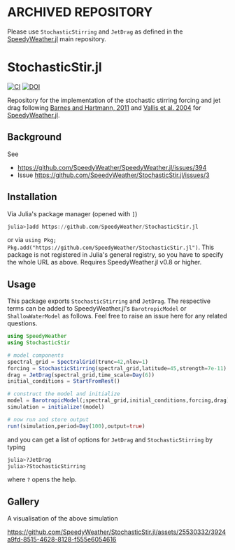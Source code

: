 # ARCHIVED REPOSITORY

Please use `StochasticStirring` and `JetDrag` as defined in the [SpeedyWeather.jl](https://github.com/SpeedyWeather/SpeedyWeather.jl) main repository.

# StochasticStir.jl

[![CI](https://github.com/SpeedyWeather/StochasticStir.jl/actions/workflows/CI.yml/badge.svg)](https://github.com/SpeedyWeather/StochasticStir.jl/actions/workflows/CI.yml) 
[![DOI](https://zenodo.org/badge/DOI/10.5281/zenodo.10724814.svg)](https://doi.org/10.5281/zenodo.10724814)

Repository for the implementation of the stochastic stirring forcing and jet drag following
[Barnes and Hartmann, 2011](https://journals.ametsoc.org/view/journals/atsc/68/12/jas-d-11-039.1.xml?tab_body=fulltext-display#bib14)
and [Vallis et al. 2004](https://journals.ametsoc.org/view/journals/atsc/61/3/1520-0469_2004_061_0264_amasdm_2.0.co_2.xml)
for [SpeedyWeather.jl](https://github.com/SpeedyWeather/SpeedyWeather.jl).

## Background

See 
- https://github.com/SpeedyWeather/SpeedyWeather.jl/issues/394
- Issue https://github.com/SpeedyWeather/StochasticStir.jl/issues/3

## Installation

Via Julia's package manager (opened with `]`)

```julia
julia>]add https://github.com/SpeedyWeather/StochasticStir.jl
```
or via `using Pkg; Pkg.add("https://github.com/SpeedyWeather/StochasticStir.jl")`.
This package is not registered in Julia's general registry, so you have to specify
the whole URL as above. Requires SpeedyWeather.jl v0.8 or higher.

## Usage

This package exports `StochasticStirring` and `JetDrag`. The respective terms can be added
to SpeedyWeather.jl's `BarotropicModel` or `ShallowWaterModel` as follows. Feel free to
raise an issue here for any related questions.

```julia
using SpeedyWeather
using StochasticStir

# model components
spectral_grid = SpectralGrid(trunc=42,nlev=1)   
forcing = StochasticStirring(spectral_grid,latitude=45,strength=7e-11)
drag = JetDrag(spectral_grid,time_scale=Day(6))
initial_conditions = StartFromRest()

# construct the model and initialize
model = BarotropicModel(;spectral_grid,initial_conditions,forcing,drag)
simulation = initialize!(model)

# now run and store output
run!(simulation,period=Day(100),output=true)
```

and you can get a list of options for `JetDrag` and `StochasticStirring` by typing
```julia
julia>?JetDrag
julia>?StochasticStirring
```
where `?` opens the help.

## Gallery

A visualisation of the above simulation 

https://github.com/SpeedyWeather/StochasticStir.jl/assets/25530332/3924a9fd-8515-4628-8128-f555e6054616
